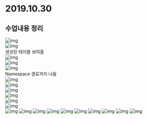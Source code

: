 # 2019.10.30
## 수업내용 정리

![img](./images8/1.png)<br>
![img](./images8/2.png)<br>
생성된 테이블 보여줌<br>
![img](./images8/3.png)<br>
![img](./images8/4.png)<br>
![img](./images8/5.png)<br>
Namespace 경로까지 나옴<br>
![img](./images8/6.png)<br>
![img](./images8/7.png)<br>
![img](./images8/8.png)<br>
![img](./images8/9.png)<br>
![img](./images8/10-1.png)<br>
![img](./images8/10-2.png)<br>
![img](./images8/11.png)
![img](./images8/12.png)
![img](./images8/13.png)
![img](./images8/14.png)
![img](./images8/15.png)
![img](./images8/16.png)
![img](./images8/17.png)
![img](./images8/18.png)
![img](./images8/19.png)
![img](./images8/20.png)